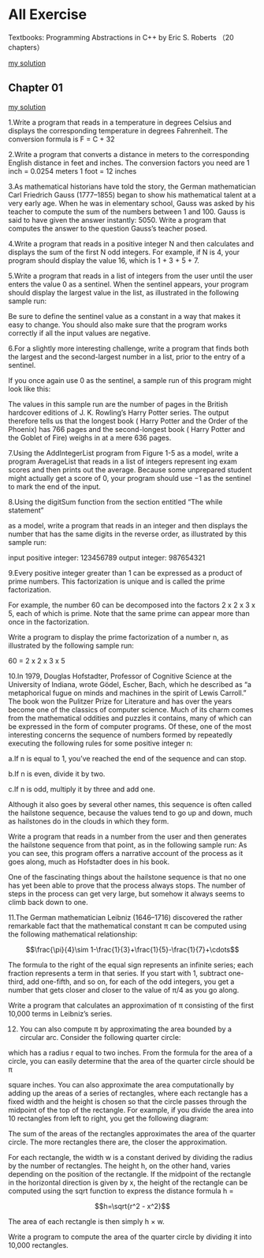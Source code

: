 # All Exercise
Textbooks: Programming Abstractions in C++ by Eric S. Roberts （20 chapters）

[my solution](./CS106/TextbookExercise)

## Chapter 01

[my solution](./CS106/TextbookExercise/chapter1.cpp)

1.Write a program that reads in a temperature in degrees Celsius and displays the corresponding temperature in degrees Fahrenheit. The conversion formula is F = C + 32

2.Write a program that converts a distance in meters to the corresponding English distance in feet and inches. The conversion factors you need are
1 inch = 0.0254 meters
1 foot = 12 inches

3.As mathematical historians have told the story, the German mathematician Carl Friedrich Gauss (1777–1855) began to show his mathematical talent at a very early age. When he was in elementary school, Gauss was asked by his teacher to compute the sum of the numbers between 1 and 100. Gauss is said to have given the answer instantly: 5050. Write a program that computes the answer to the question Gauss’s teacher posed.

4.Write a program that reads in a positive integer N and then calculates and displays the sum of the first N odd integers. For example, if N is 4, your program should display the value 16, which is 1 + 3 + 5 + 7.

5.Write a program that reads in a list of integers from the user until the user enters the value 0 as a sentinel. When the sentinel appears, your program should display the largest value in the list, as illustrated in the following sample run:

Be sure to define the sentinel value as a constant in a way that makes it easy to change. You should also make sure that the program works correctly if all the input values are negative.

6.For a slightly more interesting challenge, write a program that finds both the largest and the second-largest number in a list, prior to the entry of a sentinel.

If you once again use 0 as the sentinel, a sample run of this program might look like this:

The values in this sample run are the number of pages in the British hardcover editions of J. K. Rowling’s Harry Potter series. The output therefore tells us that the longest book ( Harry Potter and the Order of the Phoenix) has 766 pages and the second-longest book ( Harry Potter and the Goblet of Fire) weighs in at a mere 636 pages.

7.Using the AddIntegerList program from Figure 1-5 as a model, write a program AverageList that reads in a list of integers represent ing exam scores and then prints out the average. Because some unprepared student might actually get a score of 0, your program should use −1 as the sentinel to mark the end of the input.

8.Using the digitSum function from the section entitled “The while statement”

as a model, write a program that reads in an integer and then displays the number that has the same digits in the reverse order, as illustrated by this sample run:

input positive integer: 123456789
output integer: 987654321

9.Every positive integer greater than 1 can be expressed as a product of prime numbers. This factorization is unique and is called the prime factorization.

For example, the number 60 can be decomposed into the factors 2 x 2 x 3 x 5, each of which is prime. Note that the same prime can appear more than once in the factorization.

Write a program to display the prime factorization of a number n, as illustrated by the following sample run:

60 = 2 x 2 x 3 x 5

10.In 1979, Douglas Hofstadter, Professor of Cognitive Science at the University of Indiana, wrote Gödel, Escher, Bach, which he described as “a metaphorical fugue on minds and machines in the spirit of Lewis Carroll.” The book won the Pulitzer Prize for Literature and has over the years become one of the classics of computer science. Much of its charm comes from the mathematical oddities and puzzles it contains, many of which can be expressed in the form of computer programs. Of these, one of the most interesting concerns the sequence of numbers formed by repeatedly executing the following rules for some positive integer n:

a.If n is equal to 1, you’ve reached the end of the sequence and can stop.

b.If n is even, divide it by two.

c.If n is odd, multiply it by three and add one.

Although it also goes by several other names, this sequence is often called the hailstone sequence, because the values tend to go up and down, much as hailstones do in the clouds in which they form.

Write a program that reads in a number from the user and then generates the hailstone sequence from that point, as in the following sample run: As you can see, this program offers a narrative account of the process as it goes along, much as Hofstadter does in his book.

One of the fascinating things about the hailstone sequence is that no one has yet been able to prove that the process always stops. The number of steps in the process can get very large, but somehow it always seems to climb back down to one.

11.The German mathematician Leibniz (1646–1716) discovered the rather remarkable fact that the mathematical constant π can be computed using the following mathematical relationship:

$$\frac{\pi}{4}\sim 1-\frac{1}{3}+\frac{1}{5}-\frac{1}{7}+\cdots$$

The formula to the right of the equal sign represents an infinite series; each fraction represents a term in that series. If you start with 1, subtract one-third, add one-fifth, and so on, for each of the odd integers, you get a number that gets closer and closer to the value of π/4 as you go along.

Write a program that calculates an approximation of π consisting of the first 10,000 terms in Leibniz’s series.

12. You can also compute π by approximating the area bounded by a circular arc. Consider the following quarter circle:

which has a radius r equal to two inches. From the formula for the area of a circle, you can easily determine that the area of the quarter circle should be π

square inches. You can also approximate the area computationally by adding up the areas of a series of rectangles, where each rectangle has a fixed width and the height is chosen so that the circle passes through the midpoint of the top of the rectangle. For example, if you divide the area into 10 rectangles from left to right, you get the following diagram:

The sum of the areas of the rectangles approximates the area of the quarter circle. The more rectangles there are, the closer the approximation.

For each rectangle, the width w is a constant derived by dividing the radius by the number of rectangles. The height h, on the other hand, varies depending on the position of the rectangle. If the midpoint of the rectangle in the horizontal direction is given by x, the height of the rectangle can be computed using the sqrt function to express the distance formula h =

$$h=\sqrt{r^2 - x^2}$$

The area of each rectangle is then simply h × w.

Write a program to compute the area of the quarter circle by dividing it into 10,000 rectangles.